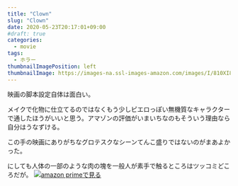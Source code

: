 ```yaml
---
title: "Clown"
slug: "Clown"
date: 2020-05-23T20:17:01+09:00
#draft: true
categories:
  - movie
tags:
  - ホラー
thumbnailImagePosition: left
thumbnailImage: https://images-na.ssl-images-amazon.com/images/I/810XI8bjBIL._SX600_.jpg
---
```

映画の脚本設定自体は面白い。
<!--more-->
メイクで化物に仕立てるのではなくもう少しピエロっぽい無機質なキャラクターで通したほうがいいと思う。アマゾンの評価がいまいちなのもそういう理由なら自分はうなずける。

この手の映画にありがちなグロテスクなシーンてんこ盛りではないのがまあよかった。

にしても人体の一部のような肉の塊を一般人が素手で触るところはツッコミどころだが。
[![amazon primeで見る](https://images-na.ssl-images-amazon.com/images/I/810XI8bjBIL._SX600_.jpg)](https://www.amazon.co.jp/gp/video/detail/B07K9BNX9V/ref=atv_sr_def_c_unkc__1_1_1 "amazon primeで見る")

